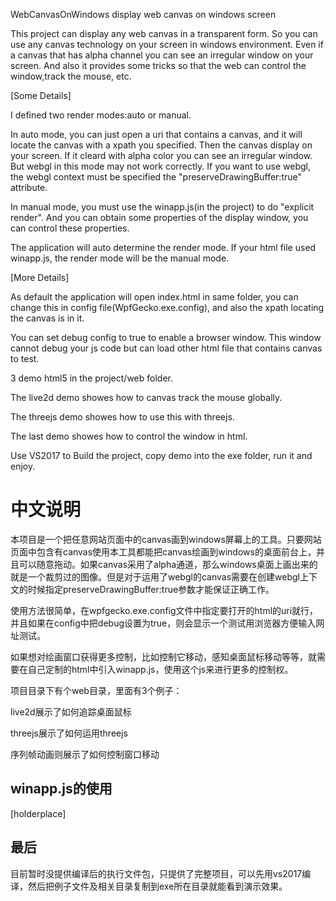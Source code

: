  WebCanvasOnWindows
display web canvas on windows screen

This project can display any web canvas in a transparent form. So you can use any canvas technology on your screen in windows environment. Even if a canvas that has alpha channel you can see an irregular window on your screen. And also it provides some tricks so that the web can control the window,track the mouse, etc. 

[Some Details]

I defined two render modes:auto or manual.

In auto mode, you can just open a uri that contains a canvas, and it will locate the canvas with a xpath you specified. Then the canvas display on your screen. If it cleard with alpha color you can see an irregular window. But webgl in this mode may not work correctly. If you want to use webgl, the webgl context must be specified the "preserveDrawingBuffer:true" attribute.

In manual mode, you must use the winapp.js(in the project) to do "explicit render". And you can obtain some properties of the display window, you can control these properties.

The application will auto determine the render mode. If your html file used winapp.js, the render mode will be the manual mode.

[More Details]

As default the application will open index.html in same folder, you can change this in config file(WpfGecko.exe.config), and also the xpath locating the canvas is in it.

You can set debug config to true to enable a browser window. This window cannot debug your js code but can load other html file that contains canvas to test.

3 demo html5 in the project/web folder. 

The live2d demo showes how to canvas track the mouse globally.

The threejs demo showes how to use this with threejs.

The last demo showes how to control the window in html.

Use VS2017 to Build the project, copy demo into the exe folder, run it and enjoy.

# 中文说明 #
本项目是一个把任意网站页面中的canvas画到windows屏幕上的工具。只要网站页面中包含有canvas使用本工具都能把canvas绘画到windows的桌面前台上，并且可以随意拖动。如果canvas采用了alpha通道，那么windows桌面上画出来的就是一个裁剪过的图像。但是对于运用了webgl的canvas需要在创建webgl上下文的时候指定preserveDrawingBuffer:true参数才能保证正确工作。

使用方法很简单，在wpfgecko.exe.config文件中指定要打开的html的uri就行，并且如果在config中把debug设置为true，则会显示一个测试用浏览器方便输入网址测试。

如果想对绘画窗口获得更多控制，比如控制它移动，感知桌面鼠标移动等等，就需要在自己定制的html中引入winapp.js，使用这个js来进行更多的控制权。

项目目录下有个web目录，里面有3个例子：

live2d展示了如何追踪桌面鼠标

threejs展示了如何运用threejs

序列帧动画则展示了如何控制窗口移动

## winapp.js的使用 ##
[holderplace]

## 最后 ##
目前暂时没提供编译后的执行文件包，只提供了完整项目，可以先用vs2017编译，然后把例子文件及相关目录复制到exe所在目录就能看到演示效果。
